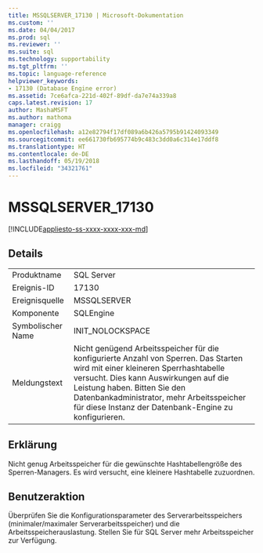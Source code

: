 ```yaml
---
title: MSSQLSERVER_17130 | Microsoft-Dokumentation
ms.custom: ''
ms.date: 04/04/2017
ms.prod: sql
ms.reviewer: ''
ms.suite: sql
ms.technology: supportability
ms.tgt_pltfrm: ''
ms.topic: language-reference
helpviewer_keywords:
- 17130 (Database Engine error)
ms.assetid: 7ce6afca-221d-402f-89df-da7e74a339a8
caps.latest.revision: 17
author: MashaMSFT
ms.author: mathoma
manager: craigg
ms.openlocfilehash: a12e82794f17df089a6b426a5795b91424093349
ms.sourcegitcommit: ee661730fb695774b9c483c3dd0a6c314e17ddf8
ms.translationtype: HT
ms.contentlocale: de-DE
ms.lasthandoff: 05/19/2018
ms.locfileid: "34321761"
---
```

# <a name="mssqlserver17130"></a>MSSQLSERVER_17130
[!INCLUDE[appliesto-ss-xxxx-xxxx-xxx-md](../../includes/appliesto-ss-xxxx-xxxx-xxx-md.md)]
  
## <a name="details"></a>Details  
  
|||  
|-|-|  
|Produktname|SQL Server|  
|Ereignis-ID|17130|  
|Ereignisquelle|MSSQLSERVER|  
|Komponente|SQLEngine|  
|Symbolischer Name|INIT_NOLOCKSPACE|  
|Meldungstext|Nicht genügend Arbeitsspeicher für die konfigurierte Anzahl von Sperren. Das Starten wird mit einer kleineren Sperrhashtabelle versucht. Dies kann Auswirkungen auf die Leistung haben. Bitten Sie den Datenbankadministrator, mehr Arbeitsspeicher für diese Instanz der Datenbank-Engine zu konfigurieren.|  
  
## <a name="explanation"></a>Erklärung  
Nicht genug Arbeitsspeicher für die gewünschte Hashtabellengröße des Sperren-Managers.  Es wird versucht, eine kleinere Hashtabelle zuzuordnen.  
  
## <a name="user-action"></a>Benutzeraktion  
Überprüfen Sie die Konfigurationsparameter des Serverarbeitsspeichers (minimaler/maximaler Serverarbeitsspeicher) und die Arbeitsspeicherauslastung. Stellen Sie für SQL Server mehr Arbeitsspeicher zur Verfügung.  
  

